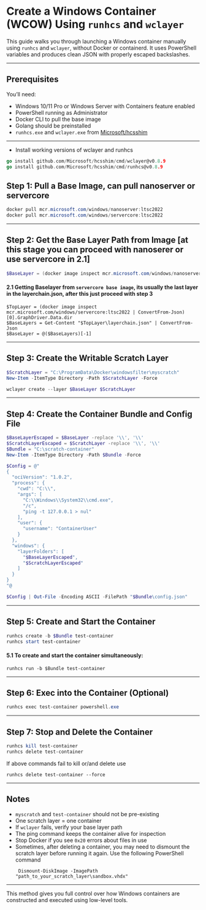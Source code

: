 
# Create a Windows Container (WCOW) Using `runhcs` and `wclayer`

This guide walks you through launching a Windows container manually using `runhcs` and `wclayer`, without Docker or containerd. It uses PowerShell variables and produces clean JSON with properly escaped backslashes.

---

## Prerequisites

You’ll need:

- Windows 10/11 Pro or Windows Server with Containers feature enabled
- PowerShell running as Administrator
- Docker CLI to pull the base image
- Golang should be preinstalled
- `runhcs.exe` and `wclayer.exe` from [Microsoft/hcsshim](https://github.com/microsoft/hcsshim)

---

- Install working versions of wclayer and runhcs

```go
go install github.com/Microsoft/hcsshim/cmd/wclayer@v0.8.9
go install github.com/Microsoft/hcsshim/cmd/runhcs@v0.8.9
```

## Step 1: Pull a Base Image, can pull nanoserver or servercore

```powershell
docker pull mcr.microsoft.com/windows/nanoserver:ltsc2022
docker pull mcr.microsoft.com/windows/servercore:ltsc2022
```

---

## Step 2: Get the Base Layer Path from Image [at this stage you can proceed with nanoserer or use servercore in 2.1]

```powershell
$BaseLayer = (docker image inspect mcr.microsoft.com/windows/nanoserver:ltsc2022 | ConvertFrom-Json)[0].GraphDriver.Data.dir
```

#### 2.1 Getting Baselayer from `servercore base image`, its usually the last layer in the layerchain.json, after this just proceed with step 3
 ```pswh
 $TopLayer = (docker image inspect mcr.microsoft.com/windows/servercore:ltsc2022 | ConvertFrom-Json)[0].GraphDriver.Data.dir
 $BaseLayers = Get-Content "$TopLayer\layerchain.json" | ConvertFrom-Json
 $BaseLayer = @($BaseLayers)[-1]
 ```

---

## Step 3: Create the Writable Scratch Layer

```powershell
$ScratchLayer = "C:\ProgramData\Docker\windowsfilter\myscratch"
New-Item -ItemType Directory -Path $ScratchLayer -Force

wclayer create --layer $BaseLayer $ScratchLayer
```

---

## Step 4: Create the Container Bundle and Config File

```powershell
$BaseLayerEscaped = $BaseLayer -replace '\\', '\\'
$ScratchLayerEscaped = $ScratchLayer -replace '\\', '\\'
$Bundle = "C:\scratch-container"
New-Item -ItemType Directory -Path $Bundle -Force

$Config = @"
{
  "ociVersion": "1.0.2",
  "process": {
    "cwd": "C:\\",
    "args": [
      "C:\\Windows\\System32\\cmd.exe",
      "/c",
      "ping -t 127.0.0.1 > nul"
    ],
    "user": {
      "username": "ContainerUser"
    }
  },
  "windows": {
    "layerFolders": [
      "$BaseLayerEscaped",
      "$ScratchLayerEscaped"
    ]
  }
}
"@

$Config | Out-File -Encoding ASCII -FilePath "$Bundle\config.json"
```

---

## Step 5: Create and Start the Container

```powershell
runhcs create -b $Bundle test-container
runhcs start test-container
```
#### 5.1 To create and start the container simultaneously:
```pwsh
runhcs run -b $Bundle test-container
```

---

## Step 6: Exec into the Container (Optional)

```powershell
runhcs exec test-container powershell.exe
```

---

## Step 7: Stop and Delete the Container

```powershell
runhcs kill test-container
runhcs delete test-container
```

If above commands fail to kill or/and delete use 
```pwsh
runhcs delete test-container --force
```

---

## Notes
- `myscratch` and `test-container` should not be pre-existing
- One scratch layer = one container
- If `wclayer` fails, verify your base layer path
- The ping command keeps the container alive for inspection
- Stop Docker if you see `0x20` errors about files in use
- Sometimes, after deleting a container, you may need to dismount the scratch layer before running it again. Use the following PowerShell command
  ```pwsh
   Dismount-DiskImage -ImagePath "path_to_your_scratch_layer\sandbox.vhdx"
  ```

---

This method gives you full control over how Windows containers are constructed and executed using low-level tools.
